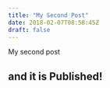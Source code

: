 ```yaml
---
title: "My Second Post"
date: 2018-02-07T08:58:45Z
draft: false
---
```


My second post

and it is Published!
------------------